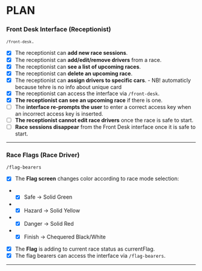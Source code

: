 # PLAN

### Front Desk Interface (Receptionist)

<code>`/front-desk`.</code>

- [x] The receptionist can **add new race sessions**.
- [x] The receptionist can **add/edit/remove drivers** from a race.
- [x] The receptionist can **see a list of upcoming races**.
- [x] The receptionist can **delete an upcoming race**.
- [x] The receptionist can **assign drivers to specific cars**. - NB! automaticly because tehre is no info about unique card
- [x] The receptionist can access the interface via `/front-desk`.
- [x] **The receptionist can see an upcoming race** if there is one.
- [ ] The **interface re-prompts the user** to enter a correct access key when an incorrect access key is inserted.
- [ ] **The receptionist cannot edit race drivers** once the race is safe to start.
- [ ] **Race sessions disappear** from the Front Desk interface once it is safe to start.

---

### Race Flags (Race Driver)

<code>/flag-bearers</code>

- [x] The **Flag screen** changes color according to race mode selection:
- - [x] Safe -> Solid Green
- - [x] Hazard -> Solid Yellow
- - [x] Danger -> Solid Red
- - [x] Finish -> Chequered Black/White
- [x] The **Flag** is adding to current race status as currentFlag.
- [x] The flag bearers can access the interface via `/flag-bearers`.

---
